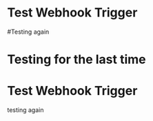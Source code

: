 # Test Webhook Trigger
#Testing again
# Testing for the last time
# Test Webhook Trigger
testing again
